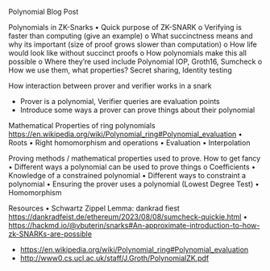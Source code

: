 Polynomial Blog Post

Polynomials in ZK-Snarks
• Quick purpose of ZK-SNARK
o Verifying is faster than computing (give an example)
o What succinctness means and why its important (size of proof grows slower than computation)
o How life would look like without succinct proofs
o How polynomials make this all possible
o Where they’re used include Polynomial IOP, Groth16, Sumcheck
o How we use them, what properties? Secret sharing, Identity testing

How interaction between prover and verifier works in a snark

- Prover is a polynomial, Verifier queries are evaluation points
- Introduce some ways a prover can prove things about their polynomial

Mathematical Properties of ring polynomials https://en.wikipedia.org/wiki/Polynomial_ring#Polynomial_evaluation
• Roots
• Right homomorphism and operations
• Evaluation
• Interpolation

Proving methods / mathematical properties used to prove. How to get fancy
• Different ways a polynomial can be used to prove things
o Coefficients
• Knowledge of a constrained polynomial
• Different ways to constraint a polynomial
• Ensuring the prover uses a polynomial (Lowest Degree Test)
• Homomorphism

Resources
• Schwartz Zippel Lemma: dankrad fiest https://dankradfeist.de/ethereum/2023/08/08/sumcheck-quickie.html
• https://hackmd.io/@vbuterin/snarks#An-approximate-introduction-to-how-zk-SNARKs-are-possible

- https://en.wikipedia.org/wiki/Polynomial_ring#Polynomial_evaluation
- http://www0.cs.ucl.ac.uk/staff/J.Groth/PolynomialZK.pdf